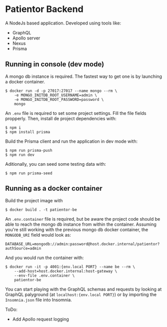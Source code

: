 # Patientor Backend
A NodeJs based application. Developed using tools like:
- GraphQL
- Apollo server
- Nexus
- Prisma

## Running in console (dev mode)
A mongo db instance is required. The fastest way to get one is by launching a docker container.
```console
$ docker run -d -p 27017:27017 --name mongo --rm \
    -e MONGO_INITDB_ROOT_USERNAME=admin \
    -e MONGO_INITDB_ROOT_PASSWORD=password \
    mongo
```
An `.env` file is required to set some project settings. Fill the file fields propperly. Then, install de project dependencies with:
```console 
$ npm i
$ npm install prisma
```

Build the Prisma client and run the application in dev mode with:
```console 
$ npm run prisma-push
$ npm run dev
```

Aditionally, you can seed some testing data with:
```console
$ npm run prisma-seed
```

## Running as a docker container
Build the project image with 
```console
$ docker build . -t patientor-be
```
An `.env.container` file is required, but be aware the project code should be able to reach the mongo db instance from within the container. Assuming you're still working with the previous mongo db docker container, the `MONGODB_URI` field would look as:
```
DATABASE_URL=mongodb://admin:password@host.docker.internal/patientor?authSource=admin
```

And you would run the container with:
```console
$ docker run -it -p 4001:{env.local PORT} --name be --rm \
    --add-host=host.docker.internal:host-gateway \
    --env-file .env.container \
    patientor-be
```

You can start playing with the GraphQL schemas and requests by looking at GraphQL palyground (at `localhost:{env.local PORT}`) or by importing the `Insomnia.json` file into Insomnia.

ToDo:
- Add Apollo request logging